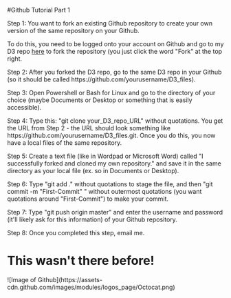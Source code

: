 #Github Tutorial Part 1

<p>Step 1: You want to fork an existing Github repository to create your own version of the same repository on your Github. </p>
<p>To do this, you need to be logged onto your account on Github and go to my D3 repo <a href="https://github.com/jiwpark00/D3_files">here</a> to fork the repository (you just click the word "Fork" at the top right.</p>

<p>Step 2: After you forked the D3 repo, go to the same D3 repo in your Github (so it should be called https://github.com/yourusername/D3_files). </p>

<p>Step 3: Open Powershell or Bash for Linux and go to the directory of your choice (maybe Documents or Desktop or something that is easily accessible).</p>

<p>Step 4: Type this: "git clone your_D3_repo_URL" without quotations. You get the URL from Step 2 - the URL should look something like https://github.com/yourusername/D3_files.git. Once you do this, you now have a local files of the same repository.</p>

<p>Step 5: Create a text file (like in Wordpad or Microsoft Word) called "I successfully forked and cloned my own repository." and save it in the same directory as your local file (ex. so in Documents or Desktop). </p>

<p>Step 6: Type "git add ." without quotations to stage the file, and then "git commit -m "First-Commit" " without outermost quotations (you want quotations around "First-Commit") to make your commit. </p>

<p>Step 7: Type "git push origin master" and enter the username and password (it'll likely ask for this information) of your Github repository. </p>

<p>Step 8: Once you completed this step, email me. </p>

<h1>This wasn't there before!</h1>
![Image of Github](https://assets-cdn.github.com/images/modules/logos_page/Octocat.png)

</body>

